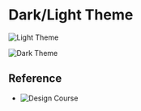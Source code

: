 # Dark/Light Theme

![Light Theme](https://user-images.githubusercontent.com/4599623/55787382-c6b71f80-5ad3-11e9-85c2-b41aaeac0b6e.png)

![Dark Theme](https://user-images.githubusercontent.com/4599623/55787383-c6b71f80-5ad3-11e9-90cf-2d8add0ba6e2.png)


## Reference
- ![Design Course](https://youtu.be/ZKXv_ZHQ654)
